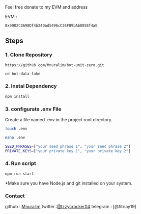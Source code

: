 Feel free donate to my EVM and address

EVM :

```bash
0x9902C3A98Df4b240ad5496cC26F89bAb8058f4aE
```

## Steps

### 1. Clone Repository

```bash
https://github.com/Mnuralim/bot-unit-zero.git
```

```
cd bot-data-lake
```

### 2. Instal Dependency

```bash
npm install
```

### 3. configurate .env File

Create a file named .env in the project root directory.

```bash
touch .env
```

```bash
nano .env
```

```bash
SEED_PHRASES=["your seed phrase 1", "your seed phrase 2"]
PRIVATE_KEYS=["your private key 1", "your private key 2"]
```

### 4. Run script

```bash
npm run start
```

\*Make sure you have Node.js and git installed on your system.

### Contact

github : [Mnuralim](https://github.com/Mnuralim)
twitter :[@Izzycracker04](https://twitter.com/Izzycracker04)
telegram : [@fitriay19]
